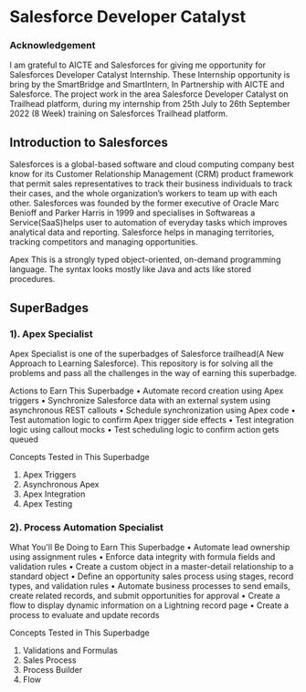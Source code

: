 # Salesforce Developer Catalyst
### Acknowledgement
I am grateful to AICTE and Salesforces for giving me opportunity for Salesforces 
Developer Catalyst Internship. These Internship opportunity is bring by the 
SmartBridge and SmartIntern, In Partnership with AICTE and Salesforce.
The project work in the area Salesforce Developer Catalyst on Trailhead platform,
during my internship from 25th July to 26th September 2022 (8 Week) training on 
Salesforces Trailhead platform.

## Introduction to Salesforces
Salesforces is a global-based software and cloud computing company best know for its 
Customer Relationship Management (CRM) product framework that permit sales 
representatives to track their business individuals to track their cases, and the whole 
organization’s workers to team up with each other.
Salesforces was founded by the former executive of Oracle Marc Benioff and Parker 
Harris in 1999 and specialises in Softwareas a Service(SaaS)helps user to automation of 
everyday tasks which improves analytical data and reporting. Salesforce helps in 
managing territories, tracking competitors and managing opportunities.

Apex  This is a strongly typed object-oriented, on-demand programming language. The syntax  looks mostly like Java and acts like stored procedures.

## SuperBadges

### 1). Apex Specialist

Apex Specialist is one of the superbadges of Salesforce trailhead(A New Approach to 
Learning Salesforce). This repository is for solving all the problems and pass all the 
challenges in the way of earning this superbadge.

Actions to Earn This Superbadge
• Automate record creation using Apex triggers
• Synchronize Salesforce data with an external system using asynchronous REST callouts
• Schedule synchronization using Apex code
• Test automation logic to confirm Apex trigger side effects
• Test integration logic using callout mocks
• Test scheduling logic to confirm action gets queued

Concepts Tested in This Superbadge
1. Apex Triggers
2. Asynchronous Apex
3. Apex Integration
4. Apex Testing

### 2). Process Automation Specialist

What You'll Be Doing to Earn This Superbadge
• Automate lead ownership using assignment rules
• Enforce data integrity with formula fields and validation rules
• Create a custom object in a master-detail relationship to a standard object
• Define an opportunity sales process using stages, record types, and validation rules
• Automate business processes to send emails, create related records, and submit opportunities for approval
• Create a flow to display dynamic information on a Lightning record page
• Create a process to evaluate and update records

Concepts Tested in This Superbadge
1. Validations and Formulas
2. Sales Process
3. Process Builder
4. Flow
